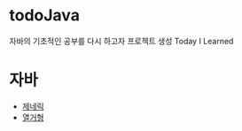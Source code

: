 # todoJava
자바의 기초적인 공부를 다시 하고자 프로젝트 생성 
Today I Learned

# 자바
* [제네릭](https://github.com/hichoong/todoJava/blob/master/src/main/java/generic.md) 
* [열거형](https://github.com/hichoong/todoJava/blob/master/src/main/java/enum.md)
